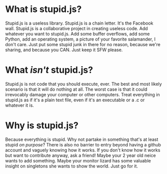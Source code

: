 # What is stupid.js?

Stupid.js is a useless library. Stupid.js is a chain letter. It's the Facebook wall. Stupid.js is a collaborative project in creating useless code. Add whatever you want to stupid.js. Add some buffer overflows, add some Python, add an operating system, a picture of your favorite salamander, I don't care. Just put some stupid junk in there for no reason, because we're sharing, and because you CAN. Just keep it SFW please.

# What *isn't* stupid.js?

Stupid.js is not code that you should execute, ever. The best and most likely scenario is that it will do nothing at all. The worst case is that it could irrevocably damage your computer or other computers. Treat everything in stupid.js as if it's a plain text file, even if it's an executable or a .c or whatever it is.

# Why is stupid.js?

Because everything is stupid. Why not partake in something that's at least stupid *on purpose*? There is also no barrier to entry beyond having a github account and vaguely knowing how it works. If you don't know how it works but want to contribute anyway, ask a friend! Maybe your 2 year old neice wants to add something. Maybe your monitor lizard has some valuable insight on singletons she wants to show the world. Just go for it.
